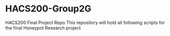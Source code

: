 # HACS200-Group2G
HACS200 Final Project Repo
This repository will hold all following scripts for the final Honeypot Research project
